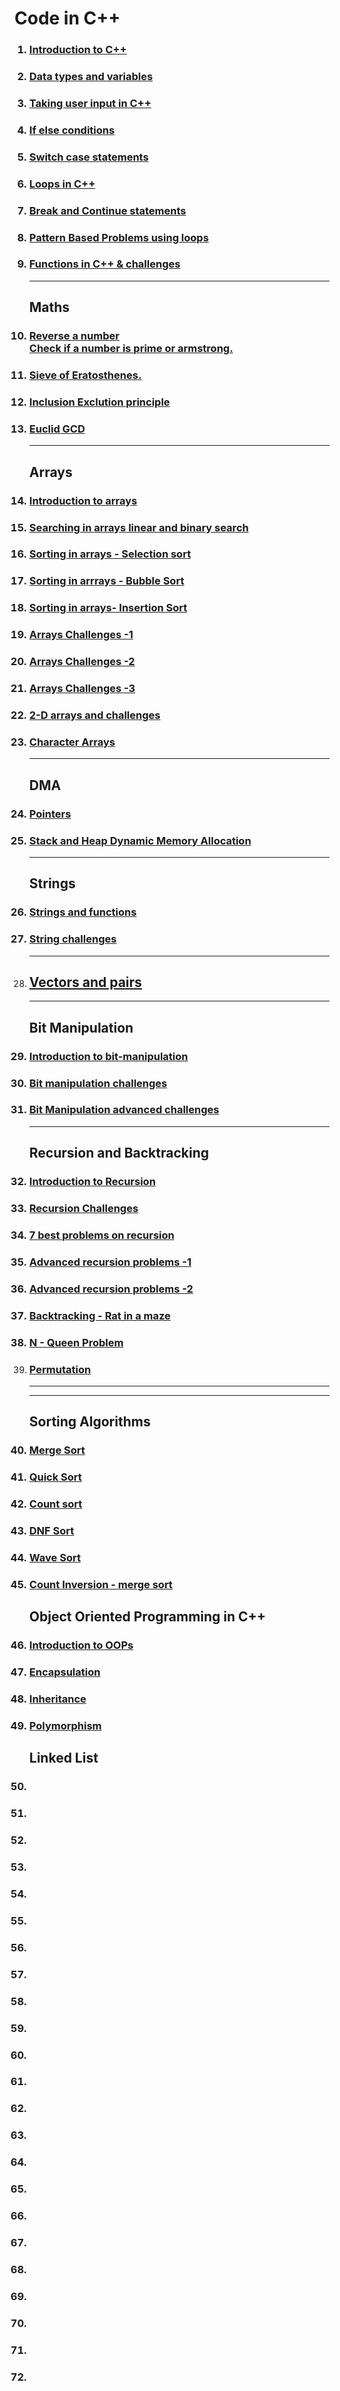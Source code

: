 # Code in C++ 

<ol>

### <li><a href="language-basics/hello_world">Introduction to C++</a>

### <li><a href="language-basics/data_types_and_variables">Data types and variables</a>

### <li><a href="language-basics/taking_input">Taking user input in C++</a>

### <li><a href="language-basics/conditional_if_else">If else conditions</a>

### <li><a href="language-basics/switch_case">Switch case statements</a>

### <li><a href="language-basics/loops_in_cpp">Loops in C++</a>

### <li><a href="language-basics/jumps_in_loops">Break and Continue statements</a>

### <li><a href="language-basics/problem_set01">Pattern Based Problems using loops</a>

### <li><a href="language-basics/functions">Functions in C++ & challenges</a>

<hr>

## Maths
### <li><a href="mathematics">Reverse a number<br>Check if a number is prime or armstrong.</a>
### <li><a href="mathematics/sieve.cpp">Sieve of Eratosthenes. </a>
### <li><a href="mathematics/problem12.cpp">Inclusion Exclution principle</a>
### <li><a href="mathematics/gcd.cpp">Euclid GCD</a>

<hr>

## Arrays
### <li><a href="arrays">Introduction to arrays </a>
### <li><a href="arrays/searching">Searching in arrays linear and binary search</a>
### <li><a href="arrays/sorting/selectionsort.cpp">Sorting in arrays - Selection sort</a>
### <li><a href="arrays/sorting/bubblesort.cpp">Sorting in arrrays - Bubble Sort</a>
### <li><a href="arrays/sorting/">Sorting in arrays- Insertion Sort</a>
### <li><a href="arrays/problemset1">Arrays Challenges -1</a>
### <li><a href="arrays/problemset2">Arrays Challenges -2</a>
### <li><a href="arrays/problemset3">Arrays Challenges -3</a>
### <li><a href="arrays/2d-arrays">2-D arrays and challenges</a>
### <li><a href="arrays/char-arrays">Character Arrays</a>

<hr>

## DMA
### <li><a href="pointers">Pointers</a>
### <li><a href="dma">Stack and Heap Dynamic Memory Allocation</a>
<hr>

## Strings
### <li><a href="strings">Strings and functions</a>
### <li><a href="strings/problems">String challenges</a>
<hr>
<li>

## <a href="dynamic-arrays">Vectors and pairs</a>
<hr>

## Bit Manipulation
### <li><a href="bit-manipulation">Introduction to bit-manipulation</a>
### <li><a href="bit-manipulation/problemset1">Bit manipulation challenges</a>
### <li><a href="bit-manipulation/problemset2">Bit Manipulation advanced challenges</a>
<hr>

## Recursion and Backtracking
### <li><a href="recursion-backtracking/intro">Introduction to Recursion</a>

### <li><a href="recursion-backtracking/challenges">Recursion Challenges</a>

### <li><a href="recursion-backtracking/best-problems">7 best problems on recursion</a>

### <li><a href="recursion-backtracking/advanced-problems">Advanced recursion problems -1</a>

### <li><a href="recursion-backtracking/advanced-problems">Advanced recursion problems -2</a>

### <li><a href="recursion-backtracking/backtracking">Backtracking - Rat in a maze</a>

### <li><a href="recursion-backtracking/backtracking">N - Queen Problem</a>


<li> 

### <a href="">Permutation</a>


<hr>




<hr>

## Sorting Algorithms
### <li><a href="">Merge Sort</a>
### <li><a href="">Quick Sort</a>
### <li><a href="">Count sort</a>
### <li><a href="">DNF Sort</a>
### <li><a href="">Wave Sort</a>
### <li><a href="">Count Inversion - merge sort</a>

## Object Oriented Programming in C++

### <li><a href="oops">Introduction to OOPs</a>
### <li><a href="oops">Encapsulation</a>
### <li><a href="oops">Inheritance</a>
### <li><a href="oops">Polymorphism</a>

## Linked List
### <li><a href=""></a>
### <li><a href=""></a>
### <li><a href=""></a>
### <li><a href=""></a>
### <li><a href=""></a>
### <li><a href=""></a>
### <li><a href=""></a>
### <li><a href=""></a>
### <li><a href=""></a>
### <li><a href=""></a>
### <li><a href=""></a>
### <li><a href=""></a>
### <li><a href=""></a>
### <li><a href=""></a>
### <li><a href=""></a>
### <li><a href=""></a>
### <li><a href=""></a>
### <li><a href=""></a>
### <li><a href=""></a>
### <li><a href=""></a>
### <li><a href=""></a>
### <li><a href=""></a>
### <li><a href=""></a>

</ol>